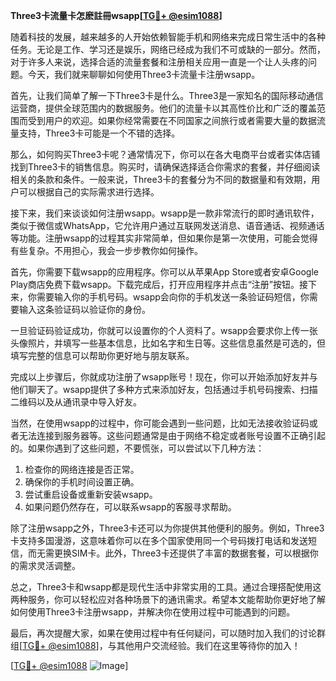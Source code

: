 **Three3卡流量卡怎麽註冊wsapp[[TG💪+ @esim1088](https://t.me/s/esim1088)]**

随着科技的发展，越来越多的人开始依赖智能手机和网络来完成日常生活中的各种任务。无论是工作、学习还是娱乐，网络已经成为我们不可或缺的一部分。然而，对于许多人来说，选择合适的流量套餐和注册相关应用一直是一个让人头疼的问题。今天，我们就来聊聊如何使用Three3卡流量卡注册wsapp。

首先，让我们简单了解一下Three3卡是什么。Three3是一家知名的国际移动通信运营商，提供全球范围内的数据服务。他们的流量卡以其高性价比和广泛的覆盖范围而受到用户的欢迎。如果你经常需要在不同国家之间旅行或者需要大量的数据流量支持，Three3卡可能是一个不错的选择。

那么，如何购买Three3卡呢？通常情况下，你可以在各大电商平台或者实体店铺找到Three3卡的销售信息。购买时，请确保选择适合你需求的套餐，并仔细阅读相关的条款和条件。一般来说，Three3卡的套餐分为不同的数据量和有效期，用户可以根据自己的实际需求进行选择。

接下来，我们来谈谈如何注册wsapp。wsapp是一款非常流行的即时通讯软件，类似于微信或WhatsApp，它允许用户通过互联网发送消息、语音通话、视频通话等功能。注册wsapp的过程其实非常简单，但如果你是第一次使用，可能会觉得有些复杂。不用担心，我会一步步教你如何操作。

首先，你需要下载wsapp的应用程序。你可以从苹果App Store或者安卓Google Play商店免费下载wsapp。下载完成后，打开应用程序并点击“注册”按钮。接下来，你需要输入你的手机号码。wsapp会向你的手机发送一条验证码短信，你需要输入这条验证码以验证你的身份。

一旦验证码验证成功，你就可以设置你的个人资料了。wsapp会要求你上传一张头像照片，并填写一些基本信息，比如名字和生日等。这些信息虽然是可选的，但填写完整的信息可以帮助你更好地与朋友联系。

完成以上步骤后，你就成功注册了wsapp账号！现在，你可以开始添加好友并与他们聊天了。wsapp提供了多种方式来添加好友，包括通过手机号码搜索、扫描二维码以及从通讯录中导入好友。

当然，在使用wsapp的过程中，你可能会遇到一些问题，比如无法接收验证码或者无法连接到服务器等。这些问题通常是由于网络不稳定或者账号设置不正确引起的。如果你遇到了这些问题，不要慌张，可以尝试以下几种方法：

1. 检查你的网络连接是否正常。
2. 确保你的手机时间设置正确。
3. 尝试重启设备或重新安装wsapp。
4. 如果问题仍然存在，可以联系wsapp的客服寻求帮助。

除了注册wsapp之外，Three3卡还可以为你提供其他便利的服务。例如，Three3卡支持多国漫游，这意味着你可以在多个国家使用同一个号码拨打电话和发送短信，而无需更换SIM卡。此外，Three3卡还提供了丰富的数据套餐，可以根据你的需求灵活调整。

总之，Three3卡和wsapp都是现代生活中非常实用的工具。通过合理搭配使用这两种服务，你可以轻松应对各种场景下的通讯需求。希望本文能帮助你更好地了解如何使用Three3卡注册wsapp，并解决你在使用过程中可能遇到的问题。

最后，再次提醒大家，如果在使用过程中有任何疑问，可以随时加入我们的讨论群组[[TG💪+ @esim1088](https://t.me/s/esim1088)]，与其他用户交流经验。我们在这里等待你的加入！

[[TG💪+ @esim1088](https://t.me/s/esim1088) ![Image](https://i.postimg.cc/4NQfJmqS/Snipaste-2025-05-13-00-14-12.png)]
